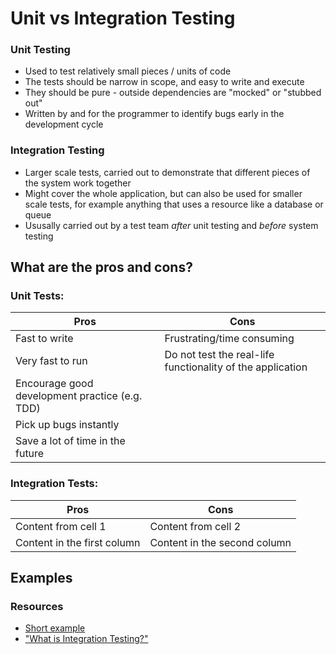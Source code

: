 # Unit vs Integration Testing

### Unit Testing
- Used to test relatively small pieces / units of code
- The tests should be narrow in scope, and easy to write and execute
- They should be pure - outside dependencies are "mocked" or "stubbed out"
- Written by and for the programmer to identify bugs early in the development cycle

### Integration Testing
- Larger scale tests, carried out to demonstrate that different pieces of the system work together
- Might cover the whole application, but can also be used for smaller scale tests, for example anything that uses a resource like a database or queue
- Ususally carried out by a test team _after_ unit testing and _before_ system testing

## What are the pros and cons?

### Unit Tests:
Pros | Cons
------------ | -------------
Fast to write | Frustrating/time consuming
Very fast to run | Do not test the real-life functionality of the application
Encourage good development practice (e.g. TDD) |
Pick up bugs instantly |
Save a lot of time in the future |

### Integration Tests:
Pros | Cons
------------ | -------------
Content from cell 1 | Content from cell 2
Content in the first column | Content in the second column

## Examples

### Resources
- [Short example](https://www.youtube.com/watch?v=0GypdsJulKE)
- ["What is Integration Testing?"](https://www.youtube.com/watch?v=QYCaaNz8emY)
